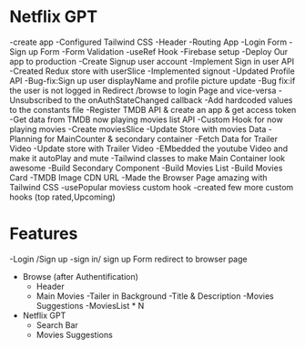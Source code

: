 # Netflix GPT
  -create app
  -Configured Tailwind CSS
  -Header
  -Routing App
  -Login Form
  -Sign up Form
  -Form Validation
  -useRef Hook
  -Firebase setup
  -Deploy Our app to production
  -Create Signup user account
  -Implement Sign in user API
  -Created Redux store with userSlice
  -Implemented signout
  -Updated Profile API
  -Bug-fix:Sign up user displayName and profile picture update
  -Bug fix:if the user is not logged in Redirect /browse to login Page and vice-versa
  -Unsubscribed to the onAuthStateChanged callback
  -Add hardcoded values to the constants file
  -Register TMDB API & create an app & get access token
  -Get data from TMDB now  playing movies list API
  -Custom Hook for now playing movies
  -Create moviesSlice
  -Update Store with movies Data
  -Planning for MainCounter & secondary container
  -Fetch Data for Trailer Video
  -Update store with Trailer Video
  -EMbedded the youtube Video and make it autoPlay and mute
  -Tailwind classes to make Main Container look awesome
  -Build Secondary Component
  -Build Movies List
  -Build Movies Card
  -TMDB Image CDN URL
  -Made the Browser Page amazing with Tailwind CSS
  -usePopular moviess custom hook
  -created few more custom hooks (top rated,Upcoming)


# Features
-Login /Sign up
    -sign in/ sign up Form
    redirect to browser page 
- Browse (after Authentification)
   - Header
   - Main Movies
     -Tailer in Background
     -Title & Description
     -Movies Suggestions
       -MoviesList * N 
- Netflix GPT 
  - Search Bar 
  - Movies Suggestions

